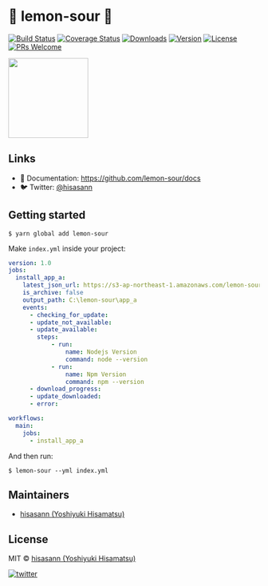 # :lemon: lemon-sour :lemon:
  <a href="https://circleci.com/gh/lemon-sour/lemon-sour.js"><img src="https://badgen.net/circleci/github/lemon-sour/lemon-sour.js/master" alt="Build Status"></a>
  <a href="https://codecov.io/gh/lemon-sour/lemon-sour.js"><img src="https://badgen.net/codecov/c/github/lemon-sour/lemon-sour.js/master" alt="Coverage Status"></a>
  <a href="https://www.npmjs.com/package/lemon-sour"><img src="https://badgen.net/npm/dm/lemon-sour" alt="Downloads"></a>
  <a href="https://www.npmjs.com/package/lemon-sour"><img src="https://badgen.net/npm/v/lemon-sour" alt="Version"></a>
  <a href="https://www.npmjs.com/package/lemon-sour"><img src="https://badgen.net/npm/license/lemon-sour" alt="License"></a>
[![PRs Welcome](https://img.shields.io/badge/PRs-welcome-brightgreen.svg)](https://reactjs.org/docs/how-to-contribute.html#your-first-pull-request)

<a href="https://www.patreon.com/hisasann" rel="nofollow">
  <img src="https://c5.patreon.com/external/logo/become_a_patron_button@2x.png" width="160" style="max-width:100%;">
</a>

## Links

- 📘 Documentation: https://github.com/lemon-sour/docs
- 🐦 Twitter: [@hisasann](https://twitter.com/hisasann)

## Getting started

```
$ yarn global add lemon-sour
```

Make `index.yml` inside your project:

```yaml
version: 1.0
jobs:
  install_app_a:
    latest_json_url: https://s3-ap-northeast-1.amazonaws.com/lemon-sour-example/app_a/latest.json
    is_archive: false
    output_path: C:\lemon-sour\app_a
    events:
      - checking_for_update:
      - update_not_available:
      - update_available:
        steps:
            - run:
                name: Nodejs Version
                command: node --version
            - run:
                name: Npm Version
                command: npm --version
      - download_progress:
      - update_downloaded:
      - error:

workflows:
  main:
    jobs:
      - install_app_a
```

And then run:

```
$ lemon-sour --yml index.yml
```

## Maintainers

- [hisasann (Yoshiyuki Hisamatsu)](https://github.com/hisasann)

## License

MIT © [hisasann (Yoshiyuki Hisamatsu)](https://github.com/hisasann)

<a href="https://twitter.com/hisasann"><img src="https://badgen.net/twitter/follow/hisasann" alt="twitter"></a>
